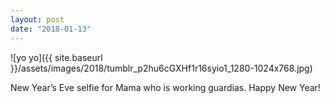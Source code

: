 ```yaml
---
layout: post
date: "2018-01-13"
---
```


![yo yo]({{ site.baseurl }}/assets/images/2018/tumblr_p2hu6cGXHf1r16syio1_1280-1024x768.jpg)

New Year’s Eve selfie for Mama who is working guardias. Happy New Year!
